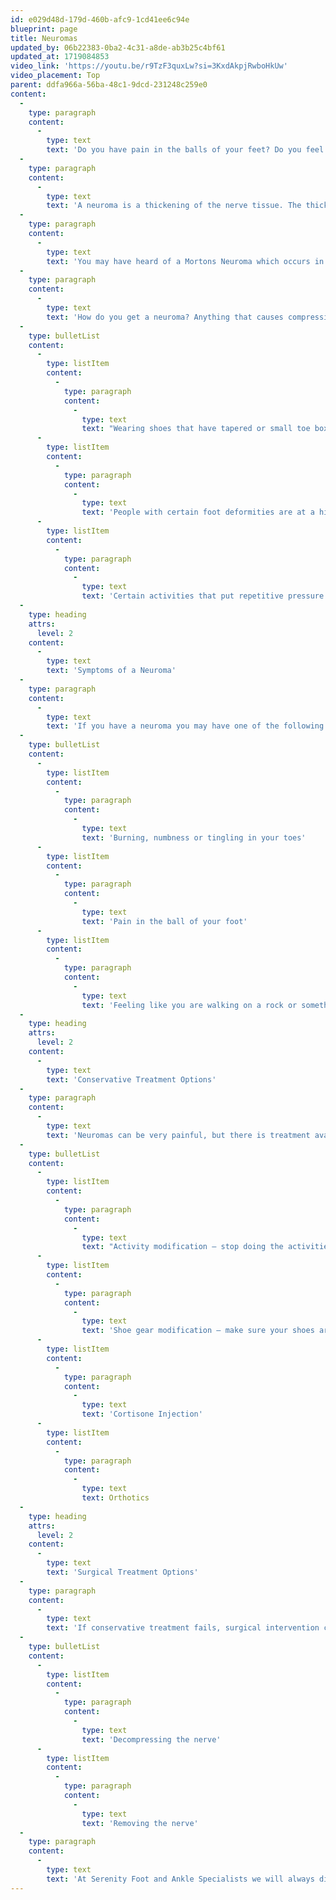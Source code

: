 ```yaml
---
id: e029d48d-179d-460b-afc9-1cd41ee6c94e
blueprint: page
title: Neuromas
updated_by: 06b22383-0ba2-4c31-a8de-ab3b25c4bf61
updated_at: 1719084853
video_link: 'https://youtu.be/r9TzF3quxLw?si=3KxdAkpjRwboHkUw'
video_placement: Top
parent: ddfa966a-56ba-48c1-9dcd-231248c259e0
content:
  -
    type: paragraph
    content:
      -
        type: text
        text: 'Do you have pain in the balls of your feet? Do you feel like you are walking on a rock, but when you look in your shoe nothing is there? You could have a neuroma.'
  -
    type: paragraph
    content:
      -
        type: text
        text: 'A neuroma is a thickening of the nerve tissue. The thickening of the nerve is a result of the nerve getting compressed, irritated and inflamed which then results in pain.'
  -
    type: paragraph
    content:
      -
        type: text
        text: 'You may have heard of a Mortons Neuroma which occurs in the 3rd intermetatarsal space, however a neuroma can occur anywhere.'
  -
    type: paragraph
    content:
      -
        type: text
        text: 'How do you get a neuroma? Anything that causes compression and irritation of the nerve can lead to a neuroma. Some things that can lead to a neuroma are:'
  -
    type: bulletList
    content:
      -
        type: listItem
        content:
          -
            type: paragraph
            content:
              -
                type: text
                text: "Wearing shoes that have tapered or small toe boxes. Wearing shoes like this repeatedly, over time can increase the pressure on the nerves in your feet, leading to a neuroma.\_"
      -
        type: listItem
        content:
          -
            type: paragraph
            content:
              -
                type: text
                text: 'People with certain foot deformities are at a higher risk of developing a neuroma. Foot deformities such as bunions, hammertoes, and flatfeet.'
      -
        type: listItem
        content:
          -
            type: paragraph
            content:
              -
                type: text
                text: 'Certain activities that put repetitive pressure on the balls of your feet can also lead to a neuroma, such as: running, ballet, and martial arts.'
  -
    type: heading
    attrs:
      level: 2
    content:
      -
        type: text
        text: 'Symptoms of a Neuroma'
  -
    type: paragraph
    content:
      -
        type: text
        text: 'If you have a neuroma you may have one of the following symptoms:'
  -
    type: bulletList
    content:
      -
        type: listItem
        content:
          -
            type: paragraph
            content:
              -
                type: text
                text: 'Burning, numbness or tingling in your toes'
      -
        type: listItem
        content:
          -
            type: paragraph
            content:
              -
                type: text
                text: 'Pain in the ball of your foot'
      -
        type: listItem
        content:
          -
            type: paragraph
            content:
              -
                type: text
                text: 'Feeling like you are walking on a rock or something is in your shoe'
  -
    type: heading
    attrs:
      level: 2
    content:
      -
        type: text
        text: 'Conservative Treatment Options'
  -
    type: paragraph
    content:
      -
        type: text
        text: 'Neuromas can be very painful, but there is treatment available! Some options include:'
  -
    type: bulletList
    content:
      -
        type: listItem
        content:
          -
            type: paragraph
            content:
              -
                type: text
                text: "Activity modification – stop doing the activities, or modify the activities that cause you to put more pressure on the balls of your feet.\_"
      -
        type: listItem
        content:
          -
            type: paragraph
            content:
              -
                type: text
                text: 'Shoe gear modification – make sure your shoes are not adding unneeded pressure to your feet, especially in the toe box.'
      -
        type: listItem
        content:
          -
            type: paragraph
            content:
              -
                type: text
                text: 'Cortisone Injection'
      -
        type: listItem
        content:
          -
            type: paragraph
            content:
              -
                type: text
                text: Orthotics
  -
    type: heading
    attrs:
      level: 2
    content:
      -
        type: text
        text: 'Surgical Treatment Options'
  -
    type: paragraph
    content:
      -
        type: text
        text: 'If conservative treatment fails, surgical intervention can be offered. This often includes:'
  -
    type: bulletList
    content:
      -
        type: listItem
        content:
          -
            type: paragraph
            content:
              -
                type: text
                text: 'Decompressing the nerve'
      -
        type: listItem
        content:
          -
            type: paragraph
            content:
              -
                type: text
                text: 'Removing the nerve'
  -
    type: paragraph
    content:
      -
        type: text
        text: 'At Serenity Foot and Ankle Specialists we will always discuss all of your treatment options with you and come to a decision about treatment together.'
---
```

